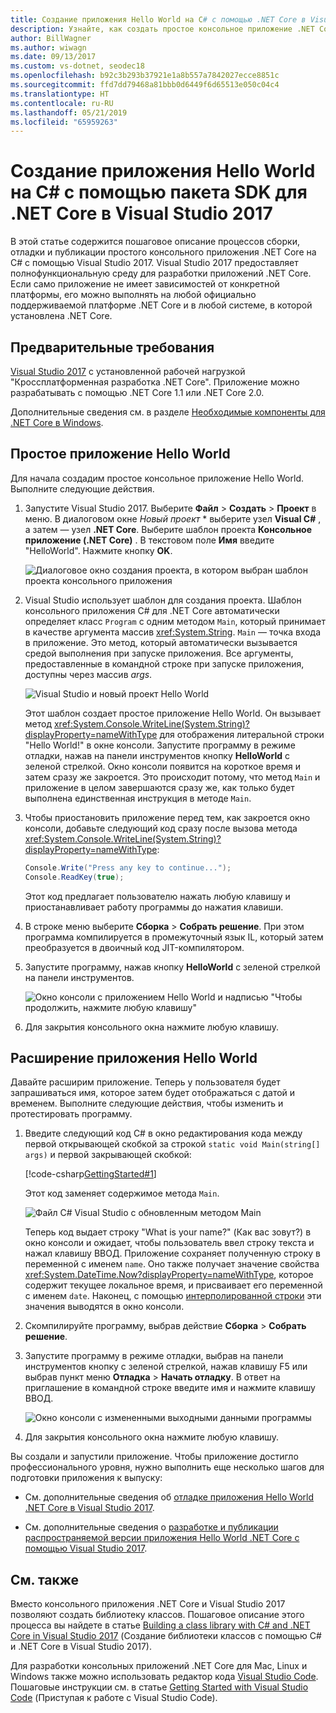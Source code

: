 ```yaml
---
title: Создание приложения Hello World на C# с помощью .NET Core в Visual Studio 2017
description: Узнайте, как создать простое консольное приложение .NET Core на C# с помощью Visual Studio 2017.
author: BillWagner
ms.author: wiwagn
ms.date: 09/13/2017
ms.custom: vs-dotnet, seodec18
ms.openlocfilehash: b92c3b293b37921e1a8b557a7842027ecce8851c
ms.sourcegitcommit: ffd7dd79468a81bbb0d6449f6d65513e050c04c4
ms.translationtype: HT
ms.contentlocale: ru-RU
ms.lasthandoff: 05/21/2019
ms.locfileid: "65959263"
---
```

# <a name="build-a-c-hello-world-application-with-the-net-core-sdk-in-visual-studio-2017"></a>Создание приложения Hello World на C# с помощью пакета SDK для .NET Core в Visual Studio 2017

В этой статье содержится пошаговое описание процессов сборки, отладки и публикации простого консольного приложения .NET Core на C# с помощью Visual Studio 2017. Visual Studio 2017 предоставляет полнофункциональную среду для разработки приложений .NET Core. Если само приложение не имеет зависимостей от конкретной платформы, его можно выполнять на любой официально поддерживаемой платформе .NET Core и в любой системе, в которой установлена .NET Core.

## <a name="prerequisites"></a>Предварительные требования

[Visual Studio 2017](https://aka.ms/vsdownload?utm_source=mscom&utm_campaign=msdocs) с установленной рабочей нагрузкой "Кроссплатформенная разработка .NET Core". Приложение можно разрабатывать с помощью .NET Core 1.1 или .NET Core 2.0.

Дополнительные сведения см. в разделе [Необходимые компоненты для .NET Core в Windows](../../core/windows-prerequisites.md).

## <a name="a-simple-hello-world-application"></a>Простое приложение Hello World

Для начала создадим простое консольное приложение Hello World. Выполните следующие действия.

1. Запустите Visual Studio 2017. Выберите **Файл** > **Создать** > **Проект** в меню. В диалоговом окне *Новый проект* * выберите узел **Visual C#** , а затем — узел **.NET Core**. Выберите шаблон проекта **Консольное приложение (.NET Core)** . В текстовом поле **Имя** введите "HelloWorld". Нажмите кнопку **OK**.

   ![Диалоговое окно создания проекта, в котором выбран шаблон проекта консольного приложения](./media/with-visual-studio/visual-studio-new-project.png)

1. Visual Studio использует шаблон для создания проекта. Шаблон консольного приложения C# для .NET Core автоматически определяет класс `Program` с одним методом `Main`, который принимает в качестве аргумента массив <xref:System.String>. `Main` — точка входа в приложение. Это метод, который автоматически вызывается средой выполнения при запуске приложения. Все аргументы, предоставленные в командной строке при запуске приложения, доступны через массив *args*.

   ![Visual Studio и новый проект Hello World](./media/with-visual-studio/visual-studio-main-window.png)

   Этот шаблон создает простое приложение Hello World. Он вызывает метод <xref:System.Console.WriteLine(System.String)?displayProperty=nameWithType> для отображения литеральной строки "Hello World!" в окне консоли. Запустите программу в режиме отладки, нажав на панели инструментов кнопку **HelloWorld** с зеленой стрелкой. Окно консоли появится на короткое время и затем сразу же закроется. Это происходит потому, что метод `Main` и приложение в целом завершаются сразу же, как только будет выполнена единственная инструкция в методе `Main`.

1. Чтобы приостановить приложение перед тем, как закроется окно консоли, добавьте следующий код сразу после вызова метода <xref:System.Console.WriteLine(System.String)?displayProperty=nameWithType>:

   ```csharp
   Console.Write("Press any key to continue...");
   Console.ReadKey(true);
   ```

   Этот код предлагает пользователю нажать любую клавишу и приостанавливает работу программы до нажатия клавиши.

1. В строке меню выберите **Сборка** > **Собрать решение**. При этом программа компилируется в промежуточный язык IL, который затем преобразуется в двоичный код JIT-компилятором.

1. Запустите программу, нажав кнопку **HelloWorld** с зеленой стрелкой на панели инструментов.

   ![Окно консоли с приложением Hello World и надписью "Чтобы продолжить, нажмите любую клавишу"](./media/with-visual-studio/hello-world-console.png)

1. Для закрытия консольного окна нажмите любую клавишу.

## <a name="enhancing-the-hello-world-application"></a>Расширение приложения Hello World

Давайте расширим приложение. Теперь у пользователя будет запрашиваться имя, которое затем будет отображаться с датой и временем. Выполните следующие действия, чтобы изменить и протестировать программу.

1. Введите следующий код C# в окно редактирования кода между первой открывающей скобкой за строкой `static void Main(string[] args)` и первой закрывающей скобкой:

   [!code-csharp[GettingStarted#1](../../../samples/snippets/csharp/getting_started/with_visual_studio/helloworld.cs#1)]

   Этот код заменяет содержимое метода `Main`.

   ![Файл C# Visual Studio с обновленным методом Main](./media/with-visual-studio/visual-csharp-code-window.png)

   Теперь код выдает строку "What is your name?" (Как вас зовут?) в окно консоли и ожидает, чтобы пользователь ввел строку текста и нажал клавишу ВВОД. Приложение сохраняет полученную строку в переменной с именем `name`. Оно также получает значение свойства <xref:System.DateTime.Now?displayProperty=nameWithType>, которое содержит текущее локальное время, и присваивает его переменной с именем `date`. Наконец, с помощью [интерполированной строки](../../csharp/language-reference/tokens/interpolated.md) эти значения выводятся в окно консоли.

1. Скомпилируйте программу, выбрав действие **Сборка** > **Собрать решение**.

1. Запустите программу в режиме отладки, выбрав на панели инструментов кнопку с зеленой стрелкой, нажав клавишу F5 или выбрав пункт меню **Отладка** > **Начать отладку**. В ответ на приглашение в командной строке введите имя и нажмите клавишу ВВОД.

   ![Окно консоли с измененными выходными данными программы](./media/with-visual-studio/hello-world-update.png)

1. Для закрытия консольного окна нажмите любую клавишу.

Вы создали и запустили приложение. Чтобы приложение достигло профессионального уровня, нужно выполнить еще несколько шагов для подготовки приложения к выпуску:

- См. дополнительные сведения об [отладке приложения Hello World .NET Core в Visual Studio 2017](debugging-with-visual-studio.md).

- См. дополнительные сведения о [разработке и публикации распространяемой версии приложения Hello World .NET Core с помощью Visual Studio 2017](publishing-with-visual-studio.md).

## <a name="related-topics"></a>См. также

Вместо консольного приложения .NET Core и Visual Studio 2017 позволяют создать библиотеку классов. Пошаговое описание этого процесса вы найдете в статье [Building a class library with C# and .NET Core in Visual Studio 2017](library-with-visual-studio.md) (Создание библиотеки классов с помощью C# и .NET Core в Visual Studio 2017).

Для разработки консольных приложений .NET Core для Mac, Linux и Windows также можно использовать редактор кода [Visual Studio Code](https://code.visualstudio.com/). Пошаговые инструкции см. в статье [Getting Started with Visual Studio Code](with-visual-studio-code.md) (Приступая к работе с Visual Studio Code).
